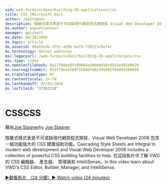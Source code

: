 ```yaml
---
uid: web-forms/videos/building-35-applications/css
title: CSS |Microsoft Docs
author: JoeStagner
description: 階層式樣式表是不可或缺現代網頁程式開發和 Visual Web Developer 2008 包含一組功能強大的 CSS 建置功能，以協助...
ms.author: aspnetcontent
manager: wpickett
ms.date: 04/30/2009
ms.topic: article
ms.assetid: 50a55e3b-3f5c-429b-baf9-730221e9ef4c
ms.technology: dotnet-webforms
msc.legacyurl: /web-forms/videos/building-35-applications/css
msc.type: video
ms.openlocfilehash: 8a17f80aa9fc09664a380b0d18c0553a302d8929
ms.sourcegitcommit: 953ff9ea4369f154d6fd0239599279ddd3280009
ms.translationtype: MT
ms.contentlocale: zh-TW
ms.lasthandoff: 07/03/2018
ms.locfileid: "37362118"
---
```

<a name="css"></a><span data-ttu-id="9ff88-103">CSS</span><span class="sxs-lookup"><span data-stu-id="9ff88-103">CSS</span></span>
====================
<span data-ttu-id="9ff88-104">藉由[Joe Stagner](https://github.com/JoeStagner)</span><span class="sxs-lookup"><span data-stu-id="9ff88-104">by [Joe Stagner](https://github.com/JoeStagner)</span></span>

<span data-ttu-id="9ff88-105">階層式樣式表是不可或缺現代網頁程式開發，Visual Web Developer 2008 包含一組功能強大的 CSS 建置協助功能。</span><span class="sxs-lookup"><span data-stu-id="9ff88-105">Cascading Style Sheets are integral to modern web development and Visual Web Developer 2008 includes a collection of powerful CSS building facilities to help.</span></span> <span data-ttu-id="9ff88-106">在這段影片中了解 VWD 的 CSS 編輯器、 產生器、 管理員和 IntelliSense。</span><span class="sxs-lookup"><span data-stu-id="9ff88-106">In this video learn about VWD's CSS Editor, Builder, Manager, and IntelliSense.</span></span>

[<span data-ttu-id="9ff88-107">&#9654;觀看影片 （24 分鐘）</span><span class="sxs-lookup"><span data-stu-id="9ff88-107">&#9654; Watch video (24 minutes)</span></span>](https://channel9.msdn.com/Blogs/ASP-NET-Site-Videos/css)
